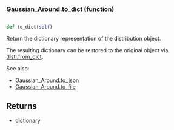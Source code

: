 ### [Gaussian_Around](Gaussian_Around.md).to_dict (function)


```py

def to_dict(self)

```



Return the dictionary representation of the distribution object.

The resulting dictionary can be restored to the original object
via [distl.from_dict](distl.from_dict.md).

See also:

* [Gaussian_Around.to_json](Gaussian_Around.to_json.md)
* [Gaussian_Around.to_file](Gaussian_Around.to_file.md)

Returns
--------
* dictionary

